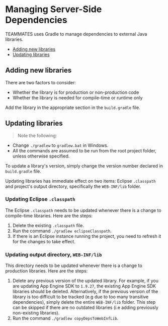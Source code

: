 
# Managing Server-Side Dependencies

TEAMMATES uses Gradle to manage dependencies to external Java libraries.

- [Adding new libraries](#adding-new-libraries)
- [Updating libraries](#updating-libraries)

## Adding new libraries

There are two factors to consider:
- Whether the library is for production or non-production code
- Whether the library is needed for compile-time or runtime only

Add the library in the appropriate section in the `build.gradle` file.

## Updating libraries

> Note the following:
- Change `./gradlew` to `gradlew.bat` in Windows.
- All the commands are assumed to be run from the root project folder, unless otherwise specified.

To update a library's version, simply change the version number declared in `build.gradle` file.

Updating libraries has immediate effect on two items: Eclipse `.classpath` and project's output directory, specifically the `WEB-INF/lib` folder.

### Updating Eclipse `.classpath`

The Eclipse `.classpath` needs to be updated whenever there is a change to compile-time libraries.
Here are the steps:

1. Delete the existing `.classpath` file.
2. Run the command `./gradlew eclipseClasspath`.
3. If there is an Eclipse instance running the project, you need to refresh it for the changes to take effect.

### Updating output directory, `WEB-INF/lib`

This directory needs to be updated whenever there is a change to production libraries.
Here are the steps:

1. Delete any previous version of the updated library. For example, if you are updating App Engine SDK to `1.9.27`, the existing App Engine SDK libraries should be deleted.
   Alternatively, if the previous version of the library is too difficult to be tracked (e.g due to too many transitive dependencies), simply delete the entire `WEB-INF/lib` folder.
   This step can be skipped if there are no outdated libraries (i.e adding previously non-existing libraries).
2. Run the command `./gradlew copyDepsToWebInfLib`.
